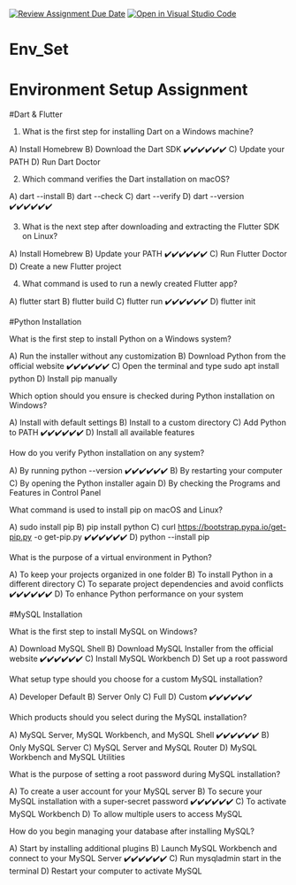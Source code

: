 [![Review Assignment Due Date](https://classroom.github.com/assets/deadline-readme-button-22041afd0340ce965d47ae6ef1cefeee28c7c493a6346c4f15d667ab976d596c.svg)](https://classroom.github.com/a/vnsr1XuU)
[![Open in Visual Studio Code](https://classroom.github.com/assets/open-in-vscode-2e0aaae1b6195c2367325f4f02e2d04e9abb55f0b24a779b69b11b9e10269abc.svg)](https://classroom.github.com/online_ide?assignment_repo_id=16553622&assignment_repo_type=AssignmentRepo)
# Env_Set

# Environment Setup Assignment

#Dart & Flutter

1. What is the first step for installing Dart on a Windows machine?

A) Install Homebrew
B) Download the Dart SDK ✔️✔️✔️✔️✔️✔️
C) Update your PATH
D) Run Dart Doctor


2. Which command verifies the Dart installation on macOS?

A) dart --install
B) dart --check
C) dart --verify
D) dart --version ✔️✔️✔️✔️✔️✔️


3. What is the next step after downloading and extracting the Flutter SDK on Linux?

A) Install Homebrew
B) Update your PATH ✔️✔️✔️✔️✔️✔️
C) Run Flutter Doctor
D) Create a new Flutter project


4. What command is used to run a newly created Flutter app?

A) flutter start
B) flutter build
C) flutter run ✔️✔️✔️✔️✔️✔️
D) flutter init


#Python Installation

What is the first step to install Python on a Windows system?

A) Run the installer without any customization
B) Download Python from the official website ✔️✔️✔️✔️✔️✔️
C) Open the terminal and type sudo apt install python
D) Install pip manually

Which option should you ensure is checked during Python installation on Windows?

A) Install with default settings
B) Install to a custom directory
C) Add Python to PATH ✔️✔️✔️✔️✔️✔️
D) Install all available features

How do you verify Python installation on any system?

A) By running python --version ✔️✔️✔️✔️✔️✔️
B) By restarting your computer
C) By opening the Python installer again
D) By checking the Programs and Features in Control Panel

What command is used to install pip on macOS and Linux?

A) sudo install pip
B) pip install python
C) curl https://bootstrap.pypa.io/get-pip.py -o get-pip.py ✔️✔️✔️✔️✔️✔️
D) python --install pip

What is the purpose of a virtual environment in Python?

A) To keep your projects organized in one folder
B) To install Python in a different directory
C) To separate project dependencies and avoid conflicts ✔️✔️✔️✔️✔️✔️
D) To enhance Python performance on your system

#MySQL Installation

What is the first step to install MySQL on Windows?

A) Download MySQL Shell
B) Download MySQL Installer from the official website ✔️✔️✔️✔️✔️✔️
C) Install MySQL Workbench
D) Set up a root password

What setup type should you choose for a custom MySQL installation?

A) Developer Default
B) Server Only
C) Full
D) Custom ✔️✔️✔️✔️✔️✔️

Which products should you select during the MySQL installation?

A) MySQL Server, MySQL Workbench, and MySQL Shell ✔️✔️✔️✔️✔️✔️
B) Only MySQL Server
C) MySQL Server and MySQL Router
D) MySQL Workbench and MySQL Utilities

What is the purpose of setting a root password during MySQL installation?

A) To create a user account for your MySQL server
B) To secure your MySQL installation with a super-secret password ✔️✔️✔️✔️✔️✔️
C) To activate MySQL Workbench
D) To allow multiple users to access MySQL

How do you begin managing your database after installing MySQL?

A) Start by installing additional plugins
B) Launch MySQL Workbench and connect to your MySQL Server ✔️✔️✔️✔️✔️✔️
C) Run mysqladmin start in the terminal
D) Restart your computer to activate MySQL
